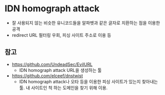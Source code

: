 # IDN homograph attack
* 잘 사용되지 않는 비슷한 유니코드들을 알파벳과 같은 글자로 치환하는 점을 이용한 공격
* redirect URL 필터링 우회, 피싱 사이트 주소로 이용 등


## 참고
* https://github.com/UndeadSec/EvilURL
	* IDN homograph attack URL을 생성하는 툴
* https://github.com/elceef/dnstwist
	* IDN homograph attack나 오타 등을 이용한 피싱 사이트가 있는지 찾아내는 툴. 내 사이트인 척 하는 도메인을 찾기 위해 이용.
